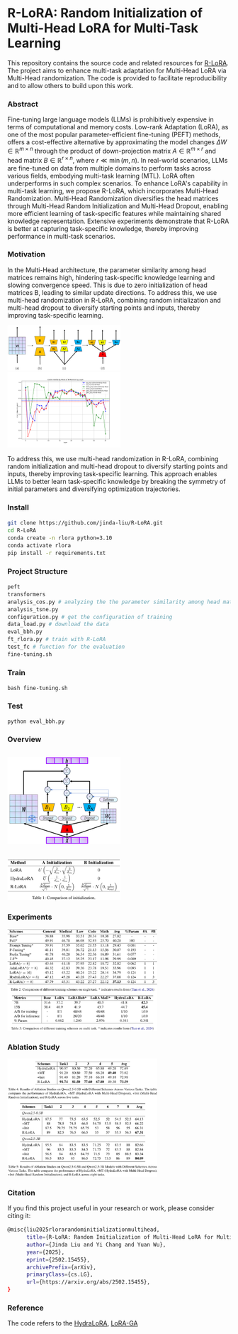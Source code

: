 # R-LoRA: Random Initialization of Multi-Head LoRA for Multi-Task Learning

This repository contains the source code and related resources for [R-LoRA](https://arxiv.org/abs/2502.15455). The project aims to enhance multi-task adaptation for Multi-Head LoRA via Multi-Head randomization. The code is provided to facilitate reproducibility and to allow others to build upon this work.

### Abstract

Fine-tuning large language models (LLMs) is prohibitively expensive in terms of computational and memory costs. Low-rank Adaptation (LoRA), as one of the most popular parameter-efficient fine-tuning (PEFT) methods, offers a cost-effective alternative by approximating the model changes $\Delta W \in \mathbb{R}^{m \times n}$ through the product of down-projection matrix $A \in \mathbb{R}^{m \times r}$ and head matrix $B \in \mathbb{R}^{r \times n}$, where $r \ll \min(m, n)$. In real-world scenarios, LLMs are fine-tuned on data from multiple domains to perform tasks across various fields, embodying multi-task learning (MTL). LoRA often underperforms in such complex scenarios. To enhance LoRA's capability in multi-task learning, we propose R-LoRA, which incorporates Multi-Head Randomization. Multi-Head Randomization diversifies the head matrices through Multi-Head Random Initialization and Multi-Head Dropout, enabling more efficient learning of task-specific features while maintaining shared knowledge representation. Extensive experiments demonstrate that R-LoRA is better at capturing task-specific knowledge, thereby improving performance in multi-task scenarios.

### Motivation

In the Multi-Head architecture, the parameter similarity among head matrices remains high, hindering task-specific knowledge learning and slowing convergence speed. This is due to zero initialization of head matrices B, leading to similar update directions. To address this, we use multi-head randomization in R-LoRA, combining random initialization and multi-head dropout to diversify starting points and inputs, thereby improving task-specific learning.

<img src="figure\framework.png" alt="framework" style="zoom:25%;" />

<img src="figure\cs_hyd.png" alt="cs_hyd" style="zoom:25%;" />

To address this, we use multi-head randomization in R-LoRA, combining random initialization and multi-head dropout to diversify starting points and inputs, thereby improving task-specific learning. This approach enables LLMs to better learn task-specific knowledge by breaking the symmetry of initial parameters and diversifying optimization trajectories.

### Install

```sh
git clone https://github.com/jinda-liu/R-LoRA.git
cd R-LoRA
conda create -n rlora python=3.10
conda activate rlora
pip install -r requirements.txt
```

### Project Structure

```sh
peft
transformers
analysis_cos.py # analyzing the the parameter similarity among head matrices
analysis_tsne.py
configuration.py # get the configuration of training
data_load.py # download the data
eval_bbh.py 
ft_rlora.py # train with R-LoRA
test_fc # function for the evaluation
fine-tuning.sh
```

### Train

```shell
bash fine-tuning.sh
```

### Test

```shel
python eval_bbh.py
```

### Overview

## <img src="figure\architecture.png" alt="architecture" style="zoom: 25%;" />

## <img src="figure\initialization.png" alt="initialization" style="zoom: 25%;" />



### Experiments

<img src="figure\experiment.png" alt="experiment" style="zoom: 33%;" />

### Ablation Study

<img src="figure\ablation.png" alt="ablation" style="zoom: 33%;" />

### Citation

If you find this project useful in your research or work, please consider citing it:

```sh
@misc{liu2025rlorarandominitializationmultihead,
      title={R-LoRA: Random Initialization of Multi-Head LoRA for Multi-Task Learning}, 
      author={Jinda Liu and Yi Chang and Yuan Wu},
      year={2025},
      eprint={2502.15455},
      archivePrefix={arXiv},
      primaryClass={cs.LG},
      url={https://arxiv.org/abs/2502.15455}, 
}
```

### Reference

The code refers to the [HydraLoRA](https://github.com/Clin0212/HydraLoRA), [LoRA-GA](https://github.com/Outsider565/LoRA-GA)

